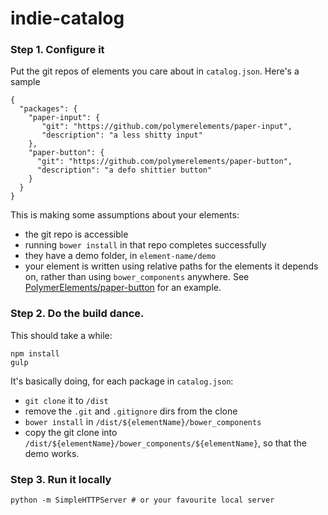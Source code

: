# indie-catalog

### Step 1. Configure it
Put the git repos of elements you care about in `catalog.json`. Here's a sample

```
{
  "packages": {
    "paper-input": {
       "git": "https://github.com/polymerelements/paper-input",
       "description": "a less shitty input"
    },
    "paper-button": {
      "git": "https://github.com/polymerelements/paper-button",
      "description": "a defo shittier button"
    }
  }
}
```

This is making some assumptions about your elements:
- the git repo is accessible
- running `bower install` in that repo completes successfully
- they have a demo folder, in `element-name/demo`
- your element is written using relative paths for the elements it
depends on, rather than using `bower_components` anywhere. See
[PolymerElements/paper-button](https://github.com/PolymerElements/paper-button/blob/master/paper-button.html#L11) for an example.

### Step 2. Do the build dance.
This should take a while:

```
npm install
gulp
```

It's basically doing, for each package in `catalog.json`:
- `git clone` it to `/dist`
- remove the `.git` and `.gitignore` dirs from the clone
- `bower install` in `/dist/${elementName}/bower_components`
- copy the git clone into `/dist/${elementName}/bower_components/${elementName}`,
so that the demo works.

### Step 3. Run it locally

```
python -m SimpleHTTPServer # or your favourite local server
```
